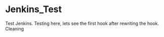 # Jenkins_Test

Test Jenkins. Testing here, lets see the first hook after rewriting the hook. Cleaning
